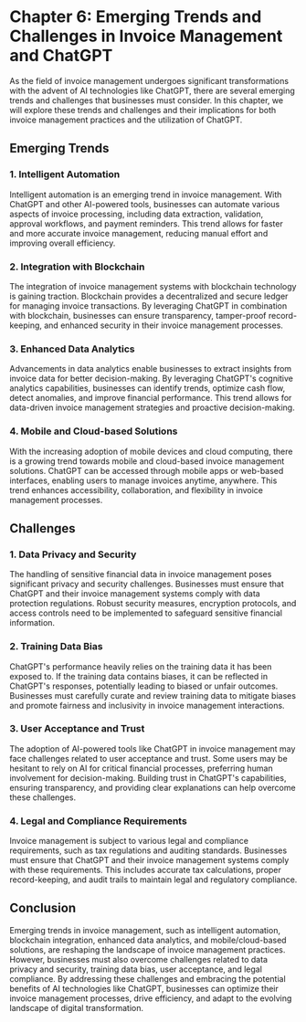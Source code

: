 Chapter 6: Emerging Trends and Challenges in Invoice Management and ChatGPT
===========================================================================

As the field of invoice management undergoes significant transformations with the advent of AI technologies like ChatGPT, there are several emerging trends and challenges that businesses must consider. In this chapter, we will explore these trends and challenges and their implications for both invoice management practices and the utilization of ChatGPT.

Emerging Trends
---------------

### 1. Intelligent Automation

Intelligent automation is an emerging trend in invoice management. With ChatGPT and other AI-powered tools, businesses can automate various aspects of invoice processing, including data extraction, validation, approval workflows, and payment reminders. This trend allows for faster and more accurate invoice management, reducing manual effort and improving overall efficiency.

### 2. Integration with Blockchain

The integration of invoice management systems with blockchain technology is gaining traction. Blockchain provides a decentralized and secure ledger for managing invoice transactions. By leveraging ChatGPT in combination with blockchain, businesses can ensure transparency, tamper-proof record-keeping, and enhanced security in their invoice management processes.

### 3. Enhanced Data Analytics

Advancements in data analytics enable businesses to extract insights from invoice data for better decision-making. By leveraging ChatGPT's cognitive analytics capabilities, businesses can identify trends, optimize cash flow, detect anomalies, and improve financial performance. This trend allows for data-driven invoice management strategies and proactive decision-making.

### 4. Mobile and Cloud-based Solutions

With the increasing adoption of mobile devices and cloud computing, there is a growing trend towards mobile and cloud-based invoice management solutions. ChatGPT can be accessed through mobile apps or web-based interfaces, enabling users to manage invoices anytime, anywhere. This trend enhances accessibility, collaboration, and flexibility in invoice management processes.

Challenges
----------

### 1. Data Privacy and Security

The handling of sensitive financial data in invoice management poses significant privacy and security challenges. Businesses must ensure that ChatGPT and their invoice management systems comply with data protection regulations. Robust security measures, encryption protocols, and access controls need to be implemented to safeguard sensitive financial information.

### 2. Training Data Bias

ChatGPT's performance heavily relies on the training data it has been exposed to. If the training data contains biases, it can be reflected in ChatGPT's responses, potentially leading to biased or unfair outcomes. Businesses must carefully curate and review training data to mitigate biases and promote fairness and inclusivity in invoice management interactions.

### 3. User Acceptance and Trust

The adoption of AI-powered tools like ChatGPT in invoice management may face challenges related to user acceptance and trust. Some users may be hesitant to rely on AI for critical financial processes, preferring human involvement for decision-making. Building trust in ChatGPT's capabilities, ensuring transparency, and providing clear explanations can help overcome these challenges.

### 4. Legal and Compliance Requirements

Invoice management is subject to various legal and compliance requirements, such as tax regulations and auditing standards. Businesses must ensure that ChatGPT and their invoice management systems comply with these requirements. This includes accurate tax calculations, proper record-keeping, and audit trails to maintain legal and regulatory compliance.

Conclusion
----------

Emerging trends in invoice management, such as intelligent automation, blockchain integration, enhanced data analytics, and mobile/cloud-based solutions, are reshaping the landscape of invoice management practices. However, businesses must also overcome challenges related to data privacy and security, training data bias, user acceptance, and legal compliance. By addressing these challenges and embracing the potential benefits of AI technologies like ChatGPT, businesses can optimize their invoice management processes, drive efficiency, and adapt to the evolving landscape of digital transformation.
